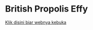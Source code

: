 # British Propolis Effy
 
[Klik disini biar webnya kebuka](https://fachryafrz.github.io/Effy-BritishPropolis/)
